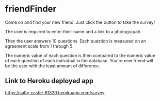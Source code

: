# friendFinder

Come on and find your new friend. Just click the button to take the survey!

The user is required to enter their name and a link to a photograpah.

Then the user answers 10 questions. Each question is measured on an agreement scale from 1 through 5. 

The numeric value of each question is then compared to the numeric value of each question of each individual in the database. You're new friend will be the user with the least amount of difference.

## Link to Heroku deployed app
https://salty-castle-61329.herokuapp.com/survey 